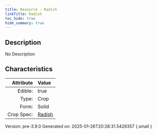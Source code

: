 ```yaml
---
title: Resource - Radish
linkTitle: Radish
toc_hide: true
hide_summary: true
---
```


## Description
No Description

## Characteristics

| Attribute      | Value |
|--------:|:------|
|Edible:|true|
|Type:|Crop|
|Form:|Solid|
|Crop Spec:|[Radish](/docs/definitions/crop/radish)|
 



    

Version: pre-3.9.0 Generated on: 2025-01-26T20:28:31.5426357
{.small }
